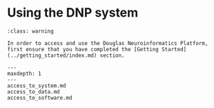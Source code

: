 # Using the DNP system

```{admonition} Make sure you have received your access information
:class: warning

In order to access and use the Douglas Neuroinformatics Platform,
first ensure that you have completed the [Getting Started](../getting_started/index.md) section.
```

```{toctree}
---
maxdepth: 1
---
access_to_system.md
access_to_data.md
access_to_software.md